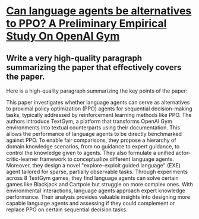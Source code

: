 # [Can language agents be alternatives to PPO? A Preliminary Empirical   Study On OpenAI Gym](https://arxiv.org/abs/2312.03290)

## Write a very high-quality paragraph summarizing the paper that effectively covers the paper.

 Here is a high-quality paragraph summarizing the key points of the paper:

This paper investigates whether language agents can serve as alternatives to proximal policy optimization (PPO) agents for sequential decision-making tasks, typically addressed by reinforcement learning methods like PPO. The authors introduce TextGym, a platform that transforms OpenAI Gym environments into textual counterparts using their documentation. This allows the performance of language agents to be directly benchmarked against PPO. To enable fair comparisons, they propose a hierarchy of domain knowledge scenarios, from no guidance to expert guidance, to control the knowledge given to agents. They also formulate a unified actor-critic-learner framework to conceptualize different language agents. Moreover, they design a novel "explore-exploit guided language" (EXE) agent tailored for sparse, partially observable tasks. Through experiments across 8 TextGym games, they find language agents can solve certain games like Blackjack and Cartpole but struggle on more complex ones. With environmental interactions, language agents approach expert knowledge performance. Their analysis provides valuable insights into designing more capable language agents and assessing if they could complement or replace PPO on certain sequential decision tasks.
